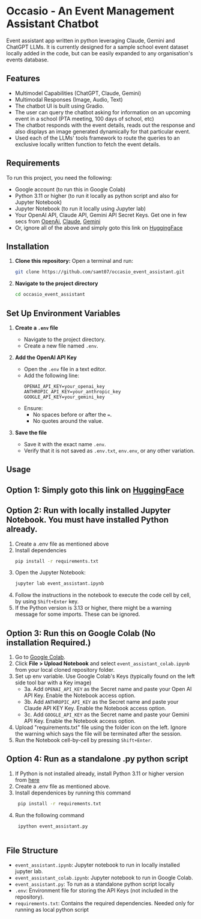 # Occasio - An Event Management Assistant Chatbot
Event assistant app written in python leveraging Claude, Gemini and ChatGPT LLMs. It is currently designed for a sample school event dataset locally added in the code, but can be easily expanded to any organisation's events database. 

## Features
- Multimodel Capabilities (ChatGPT, Claude, Gemini)
- Multimodal Responses (Image, Audio, Text)
- The chatbot UI is built using Gradio.
- The user can query the chatbot asking for information on an upcoming event in a school (PTA meeting, 100 days of school, etc)
- The chatbot responds with the event details, reads out the response and also displays an image generated dynamically for that particular event.
- Used each of the LLMs' tools framework to route the queries to an exclusive locally written function to fetch the event details.
  
## Requirements
To run this project, you need the following:
- Google account (to run this in Google Colab)
- Python 3.11 or higher (to run it locally as python script and also for Jupyter Notebook)
- Jupyter Notebook (to run it locally using Jupyter lab)
- Your OpenAI API, Claude API, Gemini API Secret Keys. Get one in few secs from [OpenAi](https://platform.openai.com/settings/organization/api-keys), [Claude](https://console.anthropic.com/settings/keys), [Gemini](https://console.cloud.google.com/apis)
- Or, ignore all of the above and simply goto this link on [HuggingFace](https://huggingface.co/spaces/Samhugs07/Occasio)

## Installation

1. **Clone this repository:**
   Open a terminal and run:
   ```bash
   git clone https://github.com/samt07/occasio_event_assistant.git

2. **Navigate to the project directory**
    ```bash
    cd occasio_event_assistant

## Set Up Environment Variables  

1. **Create a `.env` file**  
   - Navigate to the project directory.  
   - Create a new file named `.env`.  

2. **Add the OpenAI API Key**  
   - Open the `.env` file in a text editor.  
   - Add the following line:  
     ```env
     OPENAI_API_KEY=your_openai_key
     ANTHROPIC_API_KEY=your_anthropic_key
     GOOGLE_API_KEY=your_gemini_key     
     ```
   - Ensure:  
     - No spaces before or after the `=`.  
     - No quotes around the value.  

3. **Save the file**  
   - Save it with the exact name `.env`.  
   - Verify that it is not saved as `.env.txt`, `env.env`, or any other variation.  

## Usage

## Option 1: Simply goto this link on [HuggingFace](https://huggingface.co/spaces/Samhugs07/Occasio)

## Option 2: Run with locally installed Jupyter Notebook. You must have installed Python already. 
   1. Create a .env file as mentioned above
   2. Install dependencies
      ```bash
      pip install -r requirements.txt
   3. Open the Jupyter Notebook:
       ```bash
       jupyter lab event_assistant.ipynb
   4. Follow the instructions in the notebook to execute the code cell by cell, by using `Shift+Enter` key.
   5. If the Python version is 3.13 or higher, there might be a warning message for some imports. These can be ignored.

## Option 3: Run this on Google Colab (No installation Required.)

   1. Go to [Google Colab](https://colab.research.google.com/).  
   2. Click **File > Upload Notebook** and select `event_assistant_colab.ipynb` from your local cloned repository folder.
   3. Set up env variable. Use Google Colab's Keys (typically found on the left side tool bar with a Key image)
      - 3a. Add `OPENAI_API_KEY` as the Secret name and paste your Open AI API Key. Enable the Notebook access option.
      - 3b. Add `ANTHROPIC_API_KEY` as the Secret name and paste your Claude API KEY Key. Enable the Notebook access option.
      - 3c. Add `GOOGLE_API_KEY` as the Secret name and paste your Gemini API Key. Enable the Notebook access option.
   4. Upload "requirements.txt" file using the folder icon on the left. Ignore the warning which says the file will be terminated after the session.
   5. Run the Notebook cell-by-cell by pressing `Shift+Enter`.

## Option 4: Run as a standalone .py python script
   1. If Python is not installed already, install Python 3.11 or higher version from [here](https://www.python.org/downloads/)
   2. Create a .env file as mentioned above.
   3. Install dependenices by running this command
      ```bash
       pip install -r requirements.txt
   4. Run the following command
      ```bash
       ipython event_assistant.py
   
## File Structure
- `event_assistant.ipynb`: Jupyter notebook to run in locally installed jupyter lab.
- `event_assistant_colab.ipynb`: Jupyter notebook to run in Google Colab.
-  `event_assistant.py`: To run as a standalone python script locally
- `.env`: Environment file for storing the API Keys (not included in the repository).
- `requirements.txt`: Contains the required dependencies. Needed only for running as local python script
